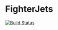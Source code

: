 # FighterJets

[![Build Status](https://github.com/Perro2110/FighterJets.jl/actions/workflows/CI.yml/badge.svg?branch=main)](https://github.com/Perro2110/FighterJets.jl/actions/workflows/CI.yml?query=branch%3Amain)
